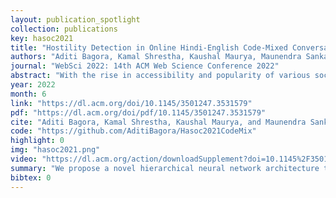 ```yaml
---
layout: publication_spotlight
collection: publications
key: hasoc2021
title: "Hostility Detection in Online Hindi-English Code-Mixed Conversations"
authors: "Aditi Bagora, Kamal Shrestha, Kaushal Maurya, Maunendra Sankar Desarkar"
journal: "WebSci 2022: 14th ACM Web Science Conference 2022"
abstract: "With the rise in accessibility and popularity of various social media platforms, people have started expressing and communicating their ideas, opinions, and interests online. While these platforms are active sources of entertainment and idea-sharing, they also attract hostile and offensive content equally. Identification of hostile posts is an essential and challenging task. In particular, Hindi-English Code-Mixed online posts of conversational nature (which have a hierarchy of posts, comments, and replies) have escalated the challenges. There are two major challenges: (1) the complex structure of Code-Mixed text and (2) filtering the relevant previous context for a given utterance. To overcome these challenges, in this paper, we propose a novel hierarchical neural network architecture to identify hostile posts/comments/replies in online Hindi-English Code-Mixed conversations. We leverage large multilingual pre-trained (mLPT) models like mBERT, XLMR, and MuRIL. The mLPT models provide a rich representation of code-mix text and hierarchical modeling leads to a natural abstraction and selection of the relevant context. The propose model consistently outperformed all the baselines and emerged as a state-of-the-art performing model. We conducted multiple analyses and ablation studies to prove the robustness of the proposed model."
year: 2022
month: 6
link: "https://dl.acm.org/doi/10.1145/3501247.3531579"
pdf: "https://dl.acm.org/doi/pdf/10.1145/3501247.3531579"
cite: "Aditi Bagora, Kamal Shrestha, Kaushal Maurya, and Maunendra Sankar Desarkar. 2022. Hostility Detection in Online Hindi-English Code-Mixed Conversations. In 14th ACM Web Science Conference 2022 (WebSci '22). Association for Computing Machinery, New York, NY, USA, 390–400. https://doi.org/10.1145/3501247.3531579"
code: "https://github.com/AditiBagora/Hasoc2021CodeMix"
highlight: 0
img: "hasoc2021.png"
video: "https://dl.acm.org/action/downloadSupplement?doi=10.1145%2F3501247.3531579&file=WS22_S7_114.mp4"
summary: "We propose a novel hierarchical neural network architecture to identify hostile posts/comments/replies in online Hindi-English Code-Mixed conversations. We leverage large multilingual pretrained (mLPT) models like mBERT, XLMR, and MuRIL. The mLPT models provide a rich representation of code-mix text and hierarchical modeling leads to a natural abstraction and selection of the relevant context. The propose model consistently outperformed all the baselines and emerged as a state-of-the-art performing model. We conducted multiple analyses and ablation studies to prove the robustness of the proposed model."
bibtex: 0
---
```

